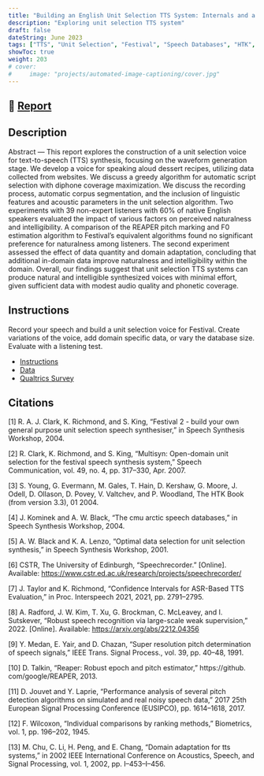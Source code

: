 ```yaml
---
title: "Building an English Unit Selection TTS System: Internals and a Practical Guide"
description: "Exploring unit selection TTS system"
draft: false
dateString: June 2023
tags: ["TTS", "Unit Selection", "Festival", "Speech Databases", "HTK", "sox"]
showToc: true
weight: 203
# cover:
#     image: "projects/automated-image-captioning/cover.jpg"
--- 
```

## 🔗 [Report](/projects/unit-selection-voice/speech_synthesis_report.pdf)


## Description

Abstract — This report explores the construction of a unit selection voice for text-to-speech (TTS) synthesis, focusing on the waveform generation stage. We develop a voice for speaking aloud dessert recipes, utilizing data collected from websites. We discuss a greedy algorithm for automatic script selection with diphone coverage maximization. We discuss the recording process, automatic corpus segmentation, and the inclusion of linguistic features and acoustic parameters in the unit selection algorithm. Two experiments with 39 non-expert listeners with 60% of native English speakers evaluated the impact of various factors on perceived naturalness and intelligibility. A comparison of the REAPER pitch marking and F0 estimation algorithm to Festival’s equivalent algorithms found no significant preference for naturalness among listeners. The second experiment assessed the effect of data quantity and domain adaptation, concluding that additional in-domain data improve naturalness and intelligibility within the domain. Overall, our findings suggest that unit selection TTS systems can produce natural and intelligible synthesized voices with minimal effort, given sufficient data with modest audio quality and phonetic coverage.

## Instructions

Record your speech and build a unit selection voice for Festival. Create variations of the voice, add domain specific data, or vary the database size. Evaluate with a listening test.
- [Instructions](https://speech.zone/exercises/build-a-unit-selection-voice/)
- [Data](https://drive.google.com/drive/folders/11qP_Hcm8PpKr8L2hLKKKfZZDOx-8PDDR?usp=sharing)
- [Qualtrics Survey](/projects/unit-selection-voice/Speech_Synthesis.qsf)

## Citations

[1] R. A. J. Clark, K. Richmond, and S. King, “Festival 2 - build your own general purpose unit selection speech synthesiser,” in Speech Synthesis Workshop, 2004.

[2] R. Clark, K. Richmond, and S. King, “Multisyn: Open-domain unit selection for the festival speech synthesis system,” Speech Communication, vol. 49, no. 4, pp. 317–330, Apr. 2007.

[3] S. Young, G. Evermann, M. Gales, T. Hain, D. Kershaw, G. Moore, J. Odell, D. Ollason, D. Povey, V. Valtchev, and P. Woodland, The HTK Book (from version 3.3), 01 2004.

[4] J. Kominek and A. W. Black, “The cmu arctic speech databases,” in Speech Synthesis Workshop, 2004.

[5] A. W. Black and K. A. Lenzo, “Optimal data selection for unit selection synthesis,” in Speech Synthesis Workshop, 2001.

[6] CSTR, The University of Edinburgh, “Speechrecorder.” [Online]. Available: https://www.cstr.ed.ac.uk/research/projects/speechrecorder/

[7] J. Taylor and K. Richmond, “Confidence Intervals for ASR-Based TTS Evaluation,” in Proc. Interspeech 2021, 2021, pp. 2791–2795.

[8] A. Radford, J. W. Kim, T. Xu, G. Brockman, C. McLeavey, and I. Sutskever, “Robust speech recognition via large-scale weak supervision,” 2022. [Online]. Available: https://arxiv.org/abs/2212.04356

[9] Y. Medan, E. Yair, and D. Chazan, “Super resolution pitch determination of speech signals,” IEEE Trans. Signal Process., vol. 39, pp. 40–48, 1991.

[10] D. Talkin, “Reaper: Robust epoch and pitch estimator,” https://github. com/google/REAPER, 2013.

[11] D. Jouvet and Y. Laprie, “Performance analysis of several pitch detection algorithms on simulated and real noisy speech data,” 2017 25th European Signal Processing Conference (EUSIPCO), pp. 1614–1618, 2017.

[12] F. Wilcoxon, “Individual comparisons by ranking methods,” Biometrics, vol. 1, pp. 196–202, 1945.

[13] M. Chu, C. Li, H. Peng, and E. Chang, “Domain adaptation for tts systems,” in 2002 IEEE International Conference on Acoustics, Speech, and Signal Processing, vol. 1, 2002, pp. I–453–I–456.
